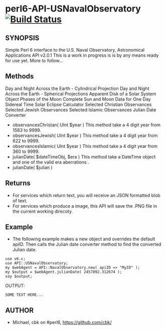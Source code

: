 # perl6-API-USNavalObservatory [![Build Status](https://travis-ci.org/cbk/API-USNavalObservatory.svg?branch=master)](https://travis-ci.org/cbk/API-USNavalObservatory)

## SYNOPSIS
Simple Perl 6 interface to the U.S. Naval Observatory, Astronomical Applications API v2.0.1
This is a work in progress is is by any means ready for use yet.  More to follow...

## Methods
Day and Night Across the Earth - Cylindrical Projection
Day and Night Across the Earth - Spherical Projections
Apparent Disk of a Solar System Object
Phases of the Moon
Complete Sun and Moon Data for One Day
Sidereal Time
Solar Eclipse Calculator
Selected Christian Observances
Selected Jewish Observances
Selected Islamic Observances
Julian Date Converter

* observancesChristan( UInt $year )
This method take a 4 digit year from 1583 to 9999.
* observancesJewish( UInt $year )
This method take a 4 digit year from 622 to 9999.
* observancesIslamic( UInt $year )
This method take a 4 digit year from 360 to 9999.
* julianDate( $dateTimeObj, $era )
This method take a DateTime object and one of the valid era aberrations .
* julianDate( $julian )

## Returns
* For services which return text, you will receive an JSON formatted blob of text.
* For services which produce a image, this API will save the .PNG file in the current working direcoty.

## Example
* The following example makes a new object and overrides the default apiID. Then calls the Julian date converter method to find the converted Julian date.

```
use v6.c;
use API::USNavalObservatory;
my $webAgent = API::NavalObservatory.new( apiID => "MyID" );
my $output = $webAgent.julianDate( 2457892.312674 );
say $output;

```
OUTPUT:
```
SOME TEXT HERE...
```

## AUTHOR
* Michael, cbk on #perl6, https://github.com/cbk/
